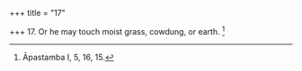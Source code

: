 +++
title = "17"

+++
17. Or he may touch moist grass, cowdung, or earth. [^11] 


[^11]:  Āpastamba I, 5, 16, 15.

